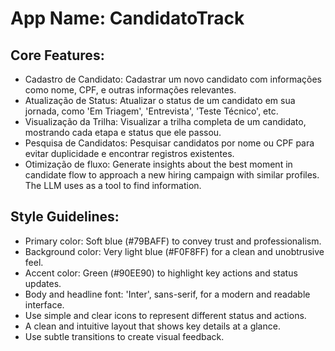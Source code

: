 # **App Name**: CandidatoTrack

## Core Features:

- Cadastro de Candidato: Cadastrar um novo candidato com informações como nome, CPF, e outras informações relevantes.
- Atualização de Status: Atualizar o status de um candidato em sua jornada, como 'Em Triagem', 'Entrevista', 'Teste Técnico', etc.
- Visualização da Trilha: Visualizar a trilha completa de um candidato, mostrando cada etapa e status que ele passou.
- Pesquisa de Candidatos: Pesquisar candidatos por nome ou CPF para evitar duplicidade e encontrar registros existentes.
- Otimização de fluxo: Generate insights about the best moment in candidate flow to approach a new hiring campaign with similar profiles. The LLM uses as a tool to find information.

## Style Guidelines:

- Primary color: Soft blue (#79BAFF) to convey trust and professionalism.
- Background color: Very light blue (#F0F8FF) for a clean and unobtrusive feel.
- Accent color: Green (#90EE90) to highlight key actions and status updates.
- Body and headline font: 'Inter', sans-serif, for a modern and readable interface.
- Use simple and clear icons to represent different status and actions.
- A clean and intuitive layout that shows key details at a glance.
- Use subtle transitions to create visual feedback.
